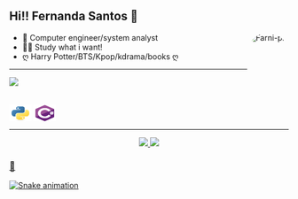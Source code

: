 
## Hi!! Fernanda Santos 🤞

  <img align="right" alt="Farni-pic" height="150" style="border-radius:50px;" src="https://media.discordapp.net/attachments/1004383359356641292/1004383691516162148/download20220802201047.png?width=400&height=400">

- 👻 Computer engineer/system analyst
- 👩‍💻 Study what i want!
- ღ Harry Potter/BTS/Kpop/kdrama/books ღ
<hr>
<div>

<a href="https://www.instagram.com/fer_straw_berry" target="_blank"><img src="https://img.shields.io/badge/-Instagram-%23E4405F?style=for-the-badge&logo=instagram&logoColor=white" target="_blank"></a></a> 

<div style="display: inline_block"><br>
  <img align="center" alt="Farni-Python" height="30" width="40" src="https://raw.githubusercontent.com/devicons/devicon/master/icons/python/python-original.svg">
  <img align="center" alt="Farni-Csharp" height="30" width="40" src="https://raw.githubusercontent.com/devicons/devicon/master/icons/csharp/csharp-original.svg">
  
<hr>
<div>
<div align="center">
 <a href="https://github.com/farniwallace">
  <img height="180em" src="https://github-readme-stats.vercel.app/api?username=farniwallace&show_icons=true&theme=cobalt&include_all_commits=true&count_private=true"/>
  <img height="180em" src="https://github-readme-stats.vercel.app/api/top-langs/?username=farniwallace&layout=compact&langs_count=7&theme=cobalt"/>  
</div>

### 🐍
 
  ![Snake animation](https://github.com/farniwallace/farniwallace/blob/output/github-contribution-grid-snake.svg)
 
</div>
